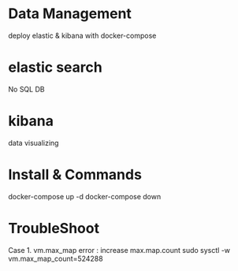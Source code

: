 # Data Management 
deploy elastic &amp; kibana with docker-compose

# elastic search
No SQL DB

# kibana
data visualizing 

# Install & Commands
docker-compose up -d
docker-compose down

# TroubleShoot 
Case 1. vm.max_map error : increase max.map.count
sudo sysctl -w vm.max_map_count=524288
